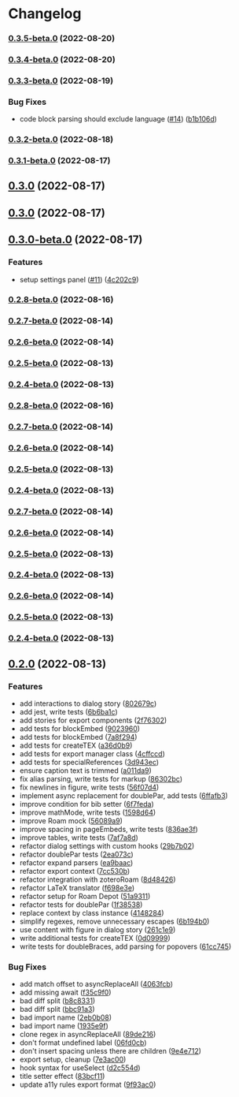 # Changelog

### [0.3.5-beta.0](https://github.com/alixlahuec/latex-roam/compare/0.3.4-beta.0...0.3.5-beta.0) (2022-08-20)

### [0.3.4-beta.0](https://github.com/alixlahuec/latex-roam/compare/0.3.3-beta.0...0.3.4-beta.0) (2022-08-20)

### [0.3.3-beta.0](https://github.com/alixlahuec/latex-roam/compare/0.3.2-beta.0...0.3.3-beta.0) (2022-08-19)


### Bug Fixes

* code block parsing should exclude language ([#14](https://github.com/alixlahuec/latex-roam/issues/14)) ([b1b106d](https://github.com/alixlahuec/latex-roam/commit/b1b106d79ca2d36364ce7300c6dbc97d84fcf4f5))

### [0.3.2-beta.0](https://github.com/alixlahuec/latex-roam/compare/0.3.1-beta.0...0.3.2-beta.0) (2022-08-18)

### [0.3.1-beta.0](https://github.com/alixlahuec/latex-roam/compare/0.3.0...0.3.1-beta.0) (2022-08-17)

## [0.3.0](https://github.com/alixlahuec/latex-roam/compare/0.3.0...0.3.1-beta.0) (2022-08-17)

## [0.3.0](https://github.com/alixlahuec/latex-roam/compare/v0.2.0...0.3.0) (2022-08-17)

## [0.3.0-beta.0](https://github.com/alixlahuec/latex-roam/compare/0.2.8-beta.0...0.3.0-beta.0) (2022-08-17)


### Features

* setup settings panel ([#11](https://github.com/alixlahuec/latex-roam/issues/11)) ([4c202c9](https://github.com/alixlahuec/latex-roam/commit/4c202c94b885378d07d635bc3f01b512192dfc3e))

### [0.2.8-beta.0](https://github.com/alixlahuec/latex-roam/compare/0.2.8-beta.0...0.3.0-beta.0) (2022-08-16)

### [0.2.7-beta.0](https://github.com/alixlahuec/latex-roam/compare/0.2.8-beta.0...0.3.0-beta.0) (2022-08-14)

### [0.2.6-beta.0](https://github.com/alixlahuec/latex-roam/compare/0.2.8-beta.0...0.3.0-beta.0) (2022-08-14)

### [0.2.5-beta.0](https://github.com/alixlahuec/latex-roam/compare/0.2.8-beta.0...0.3.0-beta.0) (2022-08-13)

### [0.2.4-beta.0](https://github.com/alixlahuec/latex-roam/compare/0.2.8-beta.0...0.3.0-beta.0) (2022-08-13)

### [0.2.8-beta.0](https://github.com/alixlahuec/latex-roam/compare/0.2.7-beta.0...0.2.8-beta.0) (2022-08-16)

### [0.2.7-beta.0](https://github.com/alixlahuec/latex-roam/compare/0.2.7-beta.0...0.2.8-beta.0) (2022-08-14)

### [0.2.6-beta.0](https://github.com/alixlahuec/latex-roam/compare/0.2.7-beta.0...0.2.8-beta.0) (2022-08-14)

### [0.2.5-beta.0](https://github.com/alixlahuec/latex-roam/compare/0.2.7-beta.0...0.2.8-beta.0) (2022-08-13)

### [0.2.4-beta.0](https://github.com/alixlahuec/latex-roam/compare/0.2.7-beta.0...0.2.8-beta.0) (2022-08-13)

### [0.2.7-beta.0](https://github.com/alixlahuec/latex-roam/compare/0.2.6-beta.0...0.2.7-beta.0) (2022-08-14)

### [0.2.6-beta.0](https://github.com/alixlahuec/latex-roam/compare/0.2.6-beta.0...0.2.7-beta.0) (2022-08-14)

### [0.2.5-beta.0](https://github.com/alixlahuec/latex-roam/compare/0.2.6-beta.0...0.2.7-beta.0) (2022-08-13)

### [0.2.4-beta.0](https://github.com/alixlahuec/latex-roam/compare/0.2.6-beta.0...0.2.7-beta.0) (2022-08-13)

### [0.2.6-beta.0](https://github.com/alixlahuec/latex-roam/compare/0.2.5-beta.0...0.2.6-beta.0) (2022-08-14)

### [0.2.5-beta.0](https://github.com/alixlahuec/latex-roam/compare/0.2.4-beta.0...0.2.5-beta.0) (2022-08-13)

### [0.2.4-beta.0](https://github.com/alixlahuec/latex-roam/compare/v0.2.0...0.2.4-beta.0) (2022-08-13)

## [0.2.0](https://github.com/alixlahuec/latex-roam/compare/51a9311a35bb5533c8b5fd7e5a651273705344be...v0.2.0) (2022-08-13)


### Features

* add interactions to dialog story ([802679c](https://github.com/alixlahuec/latex-roam/commit/802679c24ec2dccea8828cef45124331e9ae5c75))
* add jest, write tests ([6b6ba1c](https://github.com/alixlahuec/latex-roam/commit/6b6ba1c9e0a8bf438f124734147d9eedb50929e2))
* add stories for export components ([2f76302](https://github.com/alixlahuec/latex-roam/commit/2f763026c5e0f7af13d7b14998aa0b0c5ff487f1))
* add tests for blockEmbed ([9023960](https://github.com/alixlahuec/latex-roam/commit/90239609914c8bd7d749fdbd695c992c54522a17))
* add tests for blockEmbed ([7a8f294](https://github.com/alixlahuec/latex-roam/commit/7a8f294c04d5fcd333e92dc0ae7ed4c67940720e))
* add tests for createTEX ([a36d0b9](https://github.com/alixlahuec/latex-roam/commit/a36d0b9fb89e464489c8028f58ccc504cd7ed1a1))
* add tests for export manager class ([4cffccd](https://github.com/alixlahuec/latex-roam/commit/4cffccdae238ab3b34f263e731573b746e793e2c))
* add tests for specialReferences ([3d943ec](https://github.com/alixlahuec/latex-roam/commit/3d943ec588326141c8447e77cb55f1aed7cba800))
* ensure caption text is trimmed ([a011da9](https://github.com/alixlahuec/latex-roam/commit/a011da917bd67e5a58800d9c622318498afbe41a))
* fix alias parsing, write tests for markup ([86302bc](https://github.com/alixlahuec/latex-roam/commit/86302bc70ca9bde59388d542ee5cd2cecdb9e6d3))
* fix newlines in figure, write tests ([56f07d4](https://github.com/alixlahuec/latex-roam/commit/56f07d4f6ff1ff3843ec8d3f670a985a8503c430))
* implement async replacement for doublePar, add tests ([6ffafb3](https://github.com/alixlahuec/latex-roam/commit/6ffafb366a91961ac6443960b6cf68d0c0199c90))
* improve condition for bib setter ([6f7feda](https://github.com/alixlahuec/latex-roam/commit/6f7fedac496ea72b337f95e87b49ef3996e9632c))
* improve mathMode, write tests ([1598d64](https://github.com/alixlahuec/latex-roam/commit/1598d6457dce8252d5e9a1beaac7d727ba017cfb))
* improve Roam mock ([56089a9](https://github.com/alixlahuec/latex-roam/commit/56089a9b2f6e8bf4c88181bf5bd9cc6608cadb1a))
* improve spacing in pageEmbeds, write tests ([836ae3f](https://github.com/alixlahuec/latex-roam/commit/836ae3f97db57f50021561880c6925bc5bfee9fc))
* improve tables, write tests ([7af7a8d](https://github.com/alixlahuec/latex-roam/commit/7af7a8d4dea35870a712ab4a183494b59662409f))
* refactor dialog settings with custom hooks ([29b7b02](https://github.com/alixlahuec/latex-roam/commit/29b7b02b811a56bb774a9ddc21ea920e93373852))
* refactor doublePar tests ([2ea073c](https://github.com/alixlahuec/latex-roam/commit/2ea073c2364d85c502714f783f0d006dd16a2cca))
* refactor expand parsers ([ea9baac](https://github.com/alixlahuec/latex-roam/commit/ea9baac2f7d78c2080661683f59984de09babc03))
* refactor export context ([7cc530b](https://github.com/alixlahuec/latex-roam/commit/7cc530bd5f33f6f992785090a0f775edba47c760))
* refactor integration with zoteroRoam ([8d48426](https://github.com/alixlahuec/latex-roam/commit/8d48426444b22c1bc00c947a397590eeedbcdf4a))
* refactor LaTeX translator ([f698e3e](https://github.com/alixlahuec/latex-roam/commit/f698e3e41d15d8fff54feda51f02b3c0b3ba1564))
* refactor setup for Roam Depot ([51a9311](https://github.com/alixlahuec/latex-roam/commit/51a9311a35bb5533c8b5fd7e5a651273705344be))
* refactor tests for doublePar ([1f38538](https://github.com/alixlahuec/latex-roam/commit/1f385387ffabfb5193931503989eecdc8784fcf7))
* replace context by class instance ([4148284](https://github.com/alixlahuec/latex-roam/commit/4148284e30b95620932efa2a8d95bf544957660c))
* simplify regexes, remove unnecessary escapes ([6b194b0](https://github.com/alixlahuec/latex-roam/commit/6b194b0a0116a71029c7f0da32cbe0d9bd347b4d))
* use content with figure in dialog story ([261c1e9](https://github.com/alixlahuec/latex-roam/commit/261c1e99250cdbc9230157b33b87ff43cd939d02))
* write additional tests for createTEX ([0d09999](https://github.com/alixlahuec/latex-roam/commit/0d0999932682785db00950d996d2916d208f4fed))
* write tests for doubleBraces, add parsing for popovers ([61cc745](https://github.com/alixlahuec/latex-roam/commit/61cc7452c9c19258ff72a8287501b9493d922206))


### Bug Fixes

* add match offset to asyncReplaceAll ([4063fcb](https://github.com/alixlahuec/latex-roam/commit/4063fcb29be4386fd40a8e5039706e7b9494f4c1))
* add missing await ([f35c9f0](https://github.com/alixlahuec/latex-roam/commit/f35c9f001295b28066e423921ac099433d7d0a0b))
* bad diff split ([b8c8331](https://github.com/alixlahuec/latex-roam/commit/b8c8331f3be65c4ef3f171911818732daf221fb1))
* bad diff split ([bbc91a3](https://github.com/alixlahuec/latex-roam/commit/bbc91a332d86e109c07908bfd10bcac412ab474a))
* bad import name ([2eb0b08](https://github.com/alixlahuec/latex-roam/commit/2eb0b08c9bb3d4a3945a6bcb20b19859fbff7357))
* bad import name ([1935e9f](https://github.com/alixlahuec/latex-roam/commit/1935e9f6dc3eeb12f109cdbd5bcd3fe2344d58e2))
* clone regex in asyncReplaceAll ([89de216](https://github.com/alixlahuec/latex-roam/commit/89de21685435df3255e6507a73f1539bee4472de))
* don't format undefined label ([06fd0cb](https://github.com/alixlahuec/latex-roam/commit/06fd0cbfc63681133645b14686b40d933392c13d))
* don't insert spacing unless there are children ([9e4e712](https://github.com/alixlahuec/latex-roam/commit/9e4e712001411807e8c913b2bb304c00d2c05a7d))
* export setup, cleanup ([7e3ac00](https://github.com/alixlahuec/latex-roam/commit/7e3ac000b58b1d2e52e6e285cf5a3113d52ef010))
* hook syntax for useSelect ([d2c554d](https://github.com/alixlahuec/latex-roam/commit/d2c554dfc95e92cb68cc05b23f108e443b24c9a7))
* title setter effect ([83bcf11](https://github.com/alixlahuec/latex-roam/commit/83bcf1180c946ab5303b85d8fff2115a2ce07df3))
* update a11y rules export format ([9f93ac0](https://github.com/alixlahuec/latex-roam/commit/9f93ac067ba14209ff4966d9130a9159321ec537))
